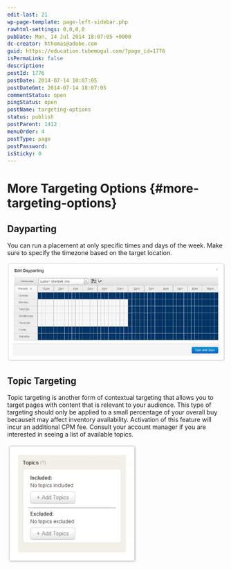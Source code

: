 ```yaml
---
edit-last: 21
wp-page-template: page-left-sidebar.php
rawhtml-settings: 0,0,0,0
pubDate: Mon, 14 Jul 2014 18:07:05 +0000
dc-creator: hthomas@adobe.com
guid: https://education.tubemogul.com/?page_id=1776
isPermaLink: false
description: 
postId: 1776
postDate: 2014-07-14 10:07:05
postDateGmt: 2014-07-14 18:07:05
commentStatus: open
pingStatus: open
postName: targeting-options
status: publish
postParent: 1412
menuOrder: 4
postType: page
postPassword: 
isSticky: 0
---
```


# More Targeting Options {#more-targeting-options}

## Dayparting
  
You can run a placement at only specific times and days of the week. Make sure to specify the timezone based on the target location.

[ ![Daypart](assets/daypart.jpeg)](assets/daypart.jpeg)

 

## Topic Targeting

Topic targeting is another form of contextual targeting that allows you to target pages with content that is relevant to your audience. This type of targeting should only be applied to a small percentage of your overall buy becauseit may affect inventory availability. Activation of this feature will incur an additional CPM fee. Consult your account manager if you are interested in seeing a list of available topics.

![topic](assets/topic--300x275.jpeg)

